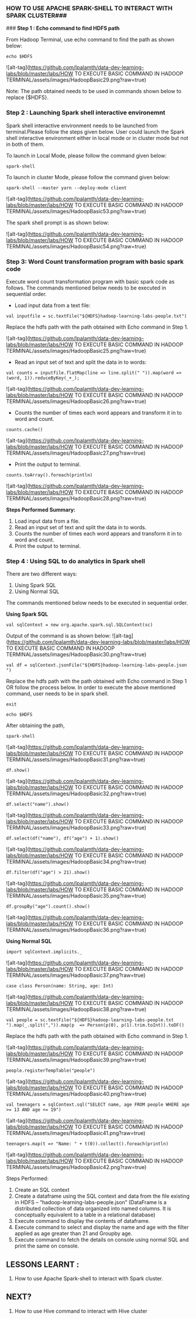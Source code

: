 
### HOW TO USE APACHE SPARK-SHELL TO INTERACT WITH SPARK CLUSTER###

###<b> Step 1 : Echo command to find HDFS path</b>

From Hadoop Terminal, use echo command to find the path as shown below:

```jason
echo $HDFS
```

![alt-tag](https://github.com/lpalamth/data-dev-learning-labs/blob/master/labs/HOW TO EXECUTE BASIC COMMAND IN HADOOP TERMINAL/assets/images/HadoopBasic29.png?raw=true)

Note: The path obtained needs to be used in commands shown below to replace {$HDFS}.


### <b>Step 2 : Launching Spark shell interactive environemnt</b>

Spark shell interactive environment needs to be launched from terminal.Please follow the steps given below. User could launch the Spark shell interactive environment either in local mode or in cluster mode but not in both of them.

To launch in Local Mode, please follow the command given below:

```jason
spark-shell
```

To launch in cluster Mode, please follow the command given below:

```jason
spark-shell --master yarn --deploy-mode client
```

![alt-tag](https://github.com/lpalamth/data-dev-learning-labs/blob/master/labs/HOW TO EXECUTE BASIC COMMAND IN HADOOP TERMINAL/assets/images/HadoopBasic53.png?raw=true)

The spark shell prompt is as shown below:

![alt-tag](https://github.com/lpalamth/data-dev-learning-labs/blob/master/labs/HOW TO EXECUTE BASIC COMMAND IN HADOOP TERMINAL/assets/images/HadoopBasic54.png?raw=true)

### <b>Step 3: Word Count transformation program with basic spark code</b>

Execute word count transformation program with basic spark code as follows. The commands mentioned below needs to be executed in sequential order.

* Load input data from a text file:

```jason
val inputfile = sc.textFile("${HDFS}hadoop-learning-labs-people.txt") 
```
Replace the hdfs path with the path obtained with Echo command in Step 1.

![alt-tag](https://github.com/lpalamth/data-dev-learning-labs/blob/master/labs/HOW TO EXECUTE BASIC COMMAND IN HADOOP TERMINAL/assets/images/HadoopBasic25.png?raw=true)

* Read an input set of text and split the data in to words:

```jason
val counts = inputfile.flatMap(line => line.split(" ")).map(word => (word, 1)).reduceByKey(_+_);
```

![alt-tag](https://github.com/lpalamth/data-dev-learning-labs/blob/master/labs/HOW TO EXECUTE BASIC COMMAND IN HADOOP TERMINAL/assets/images/HadoopBasic26.png?raw=true)

* Counts the number of times each word appears and transform it in to word and count.

```jason
counts.cache()
```

![alt-tag](https://github.com/lpalamth/data-dev-learning-labs/blob/master/labs/HOW TO EXECUTE BASIC COMMAND IN HADOOP TERMINAL/assets/images/HadoopBasic27.png?raw=true)

* Print the output to terminal.

```jason
counts.toArray().foreach(println)
```

![alt-tag](https://github.com/lpalamth/data-dev-learning-labs/blob/master/labs/HOW TO EXECUTE BASIC COMMAND IN HADOOP TERMINAL/assets/images/HadoopBasic28.png?raw=true)


<b>Steps Performed Summary:</b>

1. Load input data from a file.
2. Read an input set of text and split the data in to words.
3. Counts the number of times each word appears and transform it in to word and count.
4. Print the output to terminal.


### <b>Step 4 : Using SQL to do analytics in Spark shell</b>

There are two different ways:

1. Using Spark SQL
2. Using Normal SQL

The commands mentioned below needs to be executed in sequential order. 

<b>Using Spark SQL</b>

```jason
val sqlContext = new org.apache.spark.sql.SQLContext(sc)
```
Output of the command is as shown below:
![alt-tag](https://github.com/lpalamth/data-dev-learning-labs/blob/master/labs/HOW TO EXECUTE BASIC COMMAND IN HADOOP TERMINAL/assets/images/HadoopBasic30.png?raw=true)


```jason
val df = sqlContext.jsonFile("${HDFS}hadoop-learning-labs-people.json ")
```
Replace the hdfs path with the path obtained with Echo command in Step 1 OR follow the process below. In order to execute the above mentioned command, user needs to be in spark shell.

```jason
exit
```
```jason
echo $HDFS
```
After obtaining the path,
```jason
spark-shell
```

![alt-tag](https://github.com/lpalamth/data-dev-learning-labs/blob/master/labs/HOW TO EXECUTE BASIC COMMAND IN HADOOP TERMINAL/assets/images/HadoopBasic31.png?raw=true)

```jason
df.show()
```

![alt-tag](https://github.com/lpalamth/data-dev-learning-labs/blob/master/labs/HOW TO EXECUTE BASIC COMMAND IN HADOOP TERMINAL/assets/images/HadoopBasic32.png?raw=true)

```jason
df.select("name").show()
```

![alt-tag](https://github.com/lpalamth/data-dev-learning-labs/blob/master/labs/HOW TO EXECUTE BASIC COMMAND IN HADOOP TERMINAL/assets/images/HadoopBasic33.png?raw=true)

```jason
df.select(df("name"), df("age") + 1).show()
```

![alt-tag](https://github.com/lpalamth/data-dev-learning-labs/blob/master/labs/HOW TO EXECUTE BASIC COMMAND IN HADOOP TERMINAL/assets/images/HadoopBasic34.png?raw=true)

```jason
df.filter(df("age") > 21).show()
```

![alt-tag](https://github.com/lpalamth/data-dev-learning-labs/blob/master/labs/HOW TO EXECUTE BASIC COMMAND IN HADOOP TERMINAL/assets/images/HadoopBasic35.png?raw=true)

```jason
df.groupBy("age").count().show()
```

![alt-tag](https://github.com/lpalamth/data-dev-learning-labs/blob/master/labs/HOW TO EXECUTE BASIC COMMAND IN HADOOP TERMINAL/assets/images/HadoopBasic36.png?raw=true)

<b>Using Normal SQL</b>

```jason
import sqlContext.implicits._
```


![alt-tag](https://github.com/lpalamth/data-dev-learning-labs/blob/master/labs/HOW TO EXECUTE BASIC COMMAND IN HADOOP TERMINAL/assets/images/HadoopBasic37.png?raw=true)

```jason
case class Person(name: String, age: Int)
```

![alt-tag](https://github.com/lpalamth/data-dev-learning-labs/blob/master/labs/HOW TO EXECUTE BASIC COMMAND IN HADOOP TERMINAL/assets/images/HadoopBasic38.png?raw=true)

```jason
val people = sc.textFile("${HDFS}hadoop-learning-labs-people.txt ").map(_.split(",")).map(p  => Person(p(0), p(1).trim.toInt)).toDF()
```
Replace the hdfs path with the path obtained with Echo command in Step 1.


![alt-tag](https://github.com/lpalamth/data-dev-learning-labs/blob/master/labs/HOW TO EXECUTE BASIC COMMAND IN HADOOP TERMINAL/assets/images/HadoopBasic39.png?raw=true)

```jason
people.registerTempTable("people")
```

![alt-tag](https://github.com/lpalamth/data-dev-learning-labs/blob/master/labs/HOW TO EXECUTE BASIC COMMAND IN HADOOP TERMINAL/assets/images/HadoopBasic40.png?raw=true)

```jason
val teenagers = sqlContext.sql("SELECT name, age FROM people WHERE age >= 13 AND age <= 19")
```


![alt-tag](https://github.com/lpalamth/data-dev-learning-labs/blob/master/labs/HOW TO EXECUTE BASIC COMMAND IN HADOOP TERMINAL/assets/images/HadoopBasic41.png?raw=true)

```jason
teenagers.map(t => "Name: " + t(0)).collect().foreach(println)
```

![alt-tag](https://github.com/lpalamth/data-dev-learning-labs/blob/master/labs/HOW TO EXECUTE BASIC COMMAND IN HADOOP TERMINAL/assets/images/HadoopBasic42.png?raw=true)

Steps Performed:

1. Create an SQL context
2. Create a dataframe using the SQL context and data from the file existing in HDFS – “hadoop-learning-labs-people.json” 
  (DataFrame is a distributed collection of data organized into named columns. It is conceptually equivalent to a table in a    relational database)
3. Execute command to display the contents of dataframe.
4. Execute command to select and display the name and age with the filter applied as age greater than 21 and Groupby age.
5. Execute command to fetch the details on console using normal SQL and print the same on console.

	
## LESSONS LEARNT :

1. How to use Apache Spark-shell to interact with Spark cluster. 

## NEXT?

1. How to use Hive command to interact with Hive cluster
